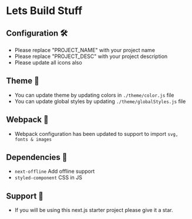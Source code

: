 # Lets Build Stuff

## Configuration 🛠

- Please replace "PROJECT_NAME" with your project name
- Please replace "PROJECT_DESC" with your project description
- Please update all icons also

## Theme 💅

- You can update theme by updating colors in `./theme/color.js` file
- You can update global styles by updating `./theme/globalStyles.js` file

## Webpack 🧰

- Webpack configuration has been updated to support to import `svg, fonts & images`

## Dependencies 🌊

- `next-offline` Add offline support
- `styled-component` CSS in JS

## Support 💖

- If you will be using this next.js starter project please give it a star.
